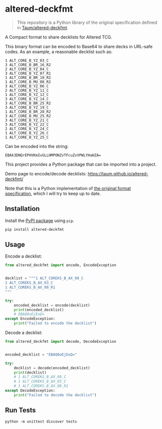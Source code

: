 # altered-deckfmt

> This repository is a Python library of the original specification defined in [Taum/altered-deckfmt](https://github.com/Taum/altered-deckfmt).

A Compact format to share decklists for Altered TCG.

This binary format can be encoded to Base64 to share decks in URL-safe codes. As an example, a reasonable decklist such as:

```
1 ALT_CORE_B_YZ_03_C
3 ALT_CORE_B_BR_16_R2
2 ALT_CORE_B_YZ_04_C
3 ALT_CORE_B_YZ_07_R1
1 ALT_CORE_B_BR_10_R2
1 ALT_CORE_B_MU_08_R2
3 ALT_CORE_B_YZ_06_C
2 ALT_CORE_B_YZ_11_C
1 ALT_CORE_B_YZ_12_C
3 ALT_CORE_B_YZ_14_C
3 ALT_CORE_B_BR_25_R2
3 ALT_CORE_B_YZ_19_C
1 ALT_CORE_B_BR_28_R2
3 ALT_CORE_B_MU_25_R2
3 ALT_CORE_B_YZ_21_C
3 ALT_CORE_B_YZ_22_C
2 ALT_CORE_B_YZ_24_C
1 ALT_CORE_B_YZ_26_C
1 ALT_CORE_B_YZ_25_C
```

Can be encoded into the string:
```
EBAk3DNQrEPHVKmIvGLLHMPONZvTFcuZvVPWLYHaHZA=
```

This project provides a Python package that can be imported into a project.

Demo page to encode/decode decklists: https://taum.github.io/altered-deckfmt/

Note that this is a Python implementation of [the original format specification](https://github.com/Taum/altered-deckfmt/blob/main/FORMAT_SPEC.md), which I will try to keep up to date.

## Installation

Install the [PyPI package](https://pypi.org/project/altered-deckfmt/) using `pip`.
```bash
pip install altered-deckfmt
```

## Usage

Encode a decklist:

```python
from altered_deckfmt import encode, EncodeException


decklist = """1 ALT_COREKS_B_AX_08_C
1 ALT_COREKS_B_AX_03_C
1 ALT_COREKS_B_AX_08_R1
"""

try:
    encoded_decklist = encode(decklist)
    print(encoded_decklist)
    # EBAQ0oEjEoQ=
except EncodeException:
    print("Failed to encode the decklist")
```

Decode a decklist:

```python
from altered_deckfmt import decode, DecodeException


encoded_decklist = "EBAQ0oEjEoQ="

try:
    decklist = decode(encoded_decklist)
    print(decklist)
    # 1 ALT_COREKS_B_AX_08_C
    # 1 ALT_COREKS_B_AX_03_C
    # 1 ALT_COREKS_B_AX_08_R1
except DecodeException:
    print("Failed to decode the decklist")
```


##  Run Tests

```
python -m unittest discover tests
```
